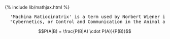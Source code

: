 {% include lib/mathjax.html %}
<pre>
  'Machina Ratiocinatrix' is a term used by Norbert Wiener in the introduction to his book 
  "Cybernetics, or Control and Communication in the Animal and the Machine".
</pre>
$$P(A|B) = \frac{P(B|A) \cdot P(A)}{P(B)}$$
